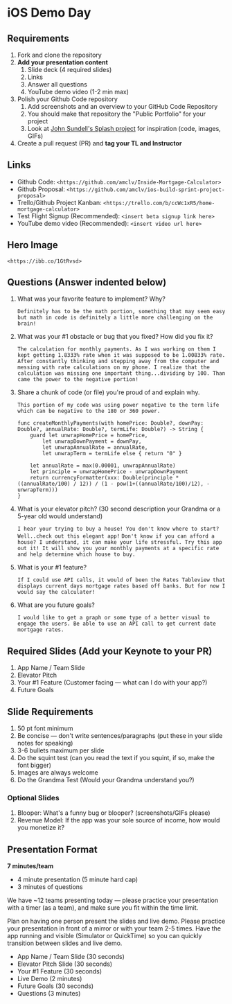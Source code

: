 # iOS Demo Day

## Requirements

1. Fork and clone the repository
2. **Add your presentation content**
    1. Slide deck (4 required slides)
    2. Links
    3. Answer all questions 
    4. YouTube demo video (1-2 min max)
3. Polish your Github Code repository
    1. Add screenshots and an overview to your GitHub Code Repository
    2. You should make that repository the "Public Portfolio" for your project
    3. Look at [John Sundell's Splash project](https://github.com/JohnSundell/Splash) for inspiration (code, images, GIFs)
4. Create a pull request (PR) and **tag your TL and Instructor**

## Links

* Github Code: `<https://github.com/amclv/Inside-Mortgage-Calculator>`
* Github Proposal: `<https://github.com/amclv/ios-build-sprint-project-proposal>`
* Trello/Github Project Kanban: `<https://trello.com/b/ccWc1xR5/home-mortgage-calculator>`
* Test Flight Signup (Recommended): `<insert beta signup link here>`
* YouTube demo video (Recommended): `<insert video url here>`

## Hero Image

`<https://ibb.co/1GtRvsd>`

## Questions (Answer indented below)

1. What was your favorite feature to implement? Why?

    `Definitely has to be the math portion, something that may seem easy but math in code is definitely a little more challenging on the brain!`

2. What was your #1 obstacle or bug that you fixed? How did you fix it?

    `The calculation for monthly payments. As I was working on them I kept getting 1.8333% rate when it was supposed to be 1.00833% rate. After constantly thinking and stepping away from the computer and messing with rate calculations on my phone. I realize that the calculation was missing one important thing...dividing by 100. Than came the power to the negative portion!`
  
3. Share a chunk of code (or file) you're proud of and explain why.

    `This portion of my code was using power negative to the term life which can be negative to the 180 or 360 power.`
    ```
    func createMonthlyPayments(with homePrice: Double?, downPay: Double?, annualRate: Double?, termLife: Double?) -> String {
        guard let unwrapHomePrice = homePrice,
            let unwrapDownPayment = downPay,
            let unwrapAnnualRate = annualRate,
            let unwrapTerm = termLife else { return "0" }
        
        let annualRate = max(0.00001, unwrapAnnualRate)
        let principle = unwrapHomePrice - unwrapDownPayment
        return currencyFormatter(xxx: Double(principle * ((annualRate/100) / 12)) / (1 - pow(1+((annualRate/100)/12), -unwrapTerm)))
    }
    ```
  
4. What is your elevator pitch? (30 second description your Grandma or a 5-year old would understand)

    `I hear your trying to buy a house! You don't know where to start? Well..check out this elegant app!`
    `Don't know if you can afford a house? I understand, it can make your life stressful. Try this app out it! It will show you your monthly payments at a specific rate and help determine which house to buy.`
  
5. What is your #1 feature?

    `If I could use API calls, it would of been the Rates Tableview that displays current days mortgage rates based off banks. But for now I would say the calculater!`
  
6. What are you future goals?

    `I would like to get a graph or some type of a better visual to engage the users. Be able to use an API call to get current date mortgage rates.`

## Required Slides (Add your Keynote to your PR)

1. App Name / Team Slide
2. Elevator Pitch
3. Your #1 Feature (Customer facing — what can I do with your app?)
4. Future Goals

## Slide Requirements

1. 50 pt font minimum
2. Be concise — don't write sentences/paragraphs (put these in your slide notes for speaking)
3. 3-6 bullets maximum per slide
4. Do the squint test (can you read the text if you squint, if so, make the font bigger)
6. Images are always welcome
7. Do the Grandma Test (Would your Grandma understand you?)

### Optional Slides

1. Blooper: What's a funny bug or blooper? (screenshots/GIFs please)
2. Revenue Model: If the app was your sole source of income, how would you monetize it?

## Presentation Format

**7 minutes/team**

* 4 minute presentation (5 minute hard cap)
* 3 minutes of questions

We have ~12 teams presenting today — please practice your presentation with a timer (as a team), and make sure you fit within the time limit.

Plan on having one person present the slides and live demo. Please practice your presentation in front of a mirror or with your team 2-5 times. Have the app running and visible (Simulator or QuickTime) so you can quickly transition between slides and live demo.

* App Name / Team Slide (30 seconds)
* Elevator Pitch Slide (30 seconds)
* Your #1 Feature (30 seconds)
* Live Demo (2 minutes)
* Future Goals (30 seconds)
* Questions (3 minutes)
